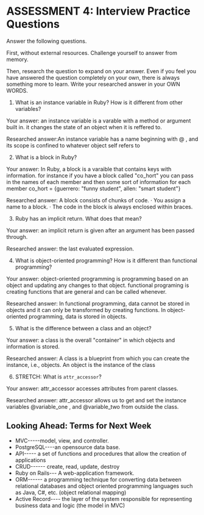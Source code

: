 # ASSESSMENT 4: Interview Practice Questions
Answer the following questions.

First, without external resources. Challenge yourself to answer from memory.

Then, research the question to expand on your answer. Even if you feel you have answered the question completely on your own, there is always something more to learn. Write your researched answer in your OWN WORDS.  

1. What is an instance variable in Ruby? How is it different from other variables?

  Your answer: an instance variable is a varable with a method or argument built in. it changes
  the state of an object when it is reffered to.

  Researched answer:An instance variable has a name beginning with @ , and its scope is confined to whatever object self refers to



2. What is a block in Ruby?

  Your answer: In Ruby, a block is a varaible that contains keys with information. for instance if you have a block called "co_hort" you can pass in the names of each member and then some sort of information for each member co_hort = {guerrero: "funny student", allen: "smart student"}


  Researched answer: A block consists of chunks of code. · You assign a name to a block. · The code in the block is always enclosed within braces.



3. Ruby has an implicit return. What does that mean?

  Your answer: an implicit return is given after an argument has been passed through.

  Researched answer: the last evaluated expression.



4. What is object-oriented programming? How is it different than functional programming?

  Your answer: object-oriented programming is programming based on an object and updating any changes to that object. functional programing is creating functions that are general and can be called whenever.

  Researched answer: In functional programming, data cannot be stored in objects and it can only be transformed by creating functions. In object-oriented programming, data is stored in objects.



5. What is the difference between a class and an object?

  Your answer: a class is the overall "container" in which objects and information is stored. 

  Researched answer: A class is a blueprint from which you can create the instance, i.e., objects. An object is the instance of the class



6. STRETCH: What is `attr_accessor`?

  Your answer: attr_accessor accesses attributes from parent classes.

  Researched answer: attr_accessor allows us to get and set the instance variables @variable_one , and @variable_two from outside the class. 



## Looking Ahead: Terms for Next Week
- MVC-----model, view, and controller.
- PostgreSQL----an opensource data base. 
- API----- a set of functions and procedures that allow the creation of applications
- CRUD------ create, read, update, destroy
- Ruby on Rails--- A  web-application framework.
- ORM------ a programming technique for converting data between relational databases and object oriented programming languages such as Java, C#, etc. (object relational mapping)
- Active Record---- the layer of the system responsible for representing business data and logic (the model in MVC)
